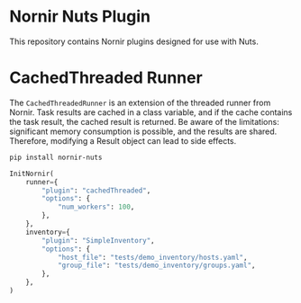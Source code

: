 # Nornir Nuts Plugin

This repository contains Nornir plugins designed for use with Nuts.

# CachedThreaded Runner

The `CachedThreadedRunner` is an extension of the threaded runner from Nornir. Task results are cached in a class variable, and if the cache contains the task result, the cached result is returned. Be aware of the limitations: significant memory consumption is possible, and the results are shared. Therefore, modifying a Result object can lead to side effects.

```bash
pip install nornir-nuts
```

```python
InitNornir(
    runner={
        "plugin": "cachedThreaded",
        "options": {
            "num_workers": 100,
        },
    },
    inventory={
        "plugin": "SimpleInventory",
        "options": {
            "host_file": "tests/demo_inventory/hosts.yaml",
            "group_file": "tests/demo_inventory/groups.yaml",
        },
    },
)
```